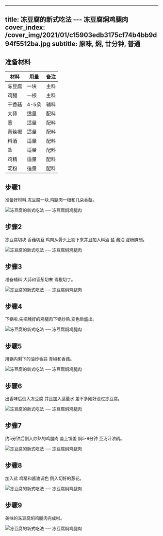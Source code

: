 
---
title: 冻豆腐的新式吃法  --- 冻豆腐焖鸡腿肉
cover_index: /cover_img/2021/01/c15903edb3175cf74b4bb9d94f5512ba.jpg
subtitle: 原味, 焖, 廿分钟, 普通
---

## 准备材料

| 材料     | 用量 | 备注|
| ------- | ----- | --- |
| 冻豆腐 | 一块| 主料 |
| 鸡腿 | 一根| 主料 |
| 干香菇 | 4-5朵| 辅料 |
| 大蒜 | 适量| 配料 |
| 葱 | 适量| 配料 |
| 青辣椒 | 适量| 配料 |
| 料酒 | 适量| 配料 |
| 盐 | 适量| 配料 |
| 鸡精 | 适量| 配料 |
| 淀粉 | 适量| 配料 |

## 步骤1

准备好材料,冻豆腐一块,鸡腿肉一根和几朵香菇。

![冻豆腐的新式吃法  --- 冻豆腐焖鸡腿肉](https://i8.meishichina.com/attachment/recipe/201010/201010192132503.JPG?x-oss-process=style/p320) 

## 步骤2

冻豆腐切块 香菇切丝 鸡肉从骨头上剔下来并且加入料酒 盐 酱油 淀粉腌制。

![冻豆腐的新式吃法  --- 冻豆腐焖鸡腿肉](https://i8.meishichina.com/attachment/recipe/201010/201010192133263.JPG?x-oss-process=style/p320) 

## 步骤3

准备辅料 大蒜和香葱切末 青椒切丁。

![冻豆腐的新式吃法  --- 冻豆腐焖鸡腿肉](https://i8.meishichina.com/attachment/recipe/201010/201010192134238.JPG?x-oss-process=style/p320) 

## 步骤4

下锅啦.先把腌好的鸡腿肉下锅炒熟.变色后盛出。

![冻豆腐的新式吃法  --- 冻豆腐焖鸡腿肉](https://i8.meishichina.com/attachment/recipe/201010/201010192135021.JPG?x-oss-process=style/p320) 

## 步骤5

用锅内剩下的油炒香蒜 青椒和香菇。

![冻豆腐的新式吃法  --- 冻豆腐焖鸡腿肉](https://i8.meishichina.com/attachment/recipe/201010/201010192135378.JPG?x-oss-process=style/p320) 

## 步骤6

出香味后倒入冻豆腐 并且加入适量水 差不多刚好没过冻豆腐。

![冻豆腐的新式吃法  --- 冻豆腐焖鸡腿肉](https://i8.meishichina.com/attachment/recipe/201010/201010192136091.JPG?x-oss-process=style/p320) 

## 步骤7

约5分钟后倒入炒熟的鸡腿肉 盖上锅盖 焖5-8分钟 至汤汁浓稠。

![冻豆腐的新式吃法  --- 冻豆腐焖鸡腿肉](https://i8.meishichina.com/attachment/recipe/201010/201010192136585.JPG?x-oss-process=style/p320) 

## 步骤8

加入盐 鸡精和酱油调色 倒入切好的葱花。

![冻豆腐的新式吃法  --- 冻豆腐焖鸡腿肉](https://i8.meishichina.com/attachment/recipe/201010/201010192137319.JPG?x-oss-process=style/p320) 

## 步骤9

美味的冻豆腐焖鸡腿肉完成啦。

![冻豆腐的新式吃法  --- 冻豆腐焖鸡腿肉](https://i8.meishichina.com/attachment/recipe/201010/201010192137516.JPG?x-oss-process=style/p320) 


